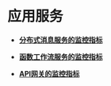 # 应用服务<a name="ZH-CN_TOPIC_0120444305"></a>

-   **[分布式消息服务的监控指标](分布式消息服务的监控指标.md)**  

-   **[函数工作流服务的监控指标](函数工作流服务的监控指标.md)**  

-   **[API网关的监控指标](API网关的监控指标.md)**  


